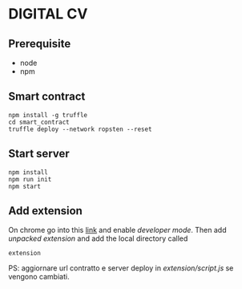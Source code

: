 # DIGITAL CV

## Prerequisite
- node
- npm

## Smart contract
```
npm install -g truffle
cd smart_contract
truffle deploy --network ropsten --reset
```

## Start server
```
npm install
npm run init
npm start
```

## Add extension
On chrome go into this [link](chrome://extensions/) and enable *developer mode*. Then add *unpacked extension* and add the local directory called 
```
extension
```
PS: aggiornare url contratto e server deploy in *extension/script.js* se vengono cambiati.
